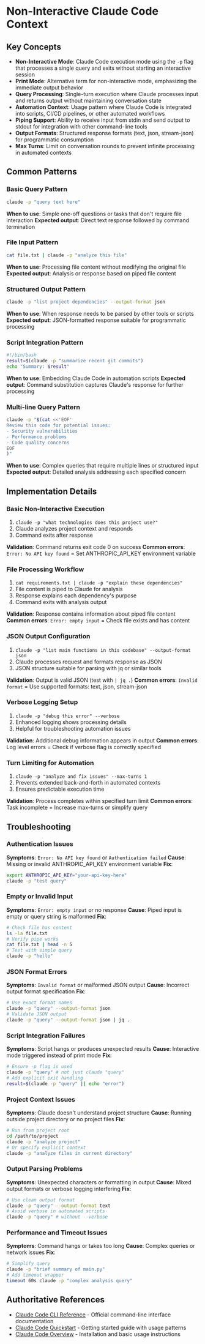 # Non-Interactive Claude Code Context

## Key Concepts

- **Non-Interactive Mode**: Claude Code execution mode using the `-p` flag that processes a single query and exits without starting an interactive session
- **Print Mode**: Alternative term for non-interactive mode, emphasizing the immediate output behavior
- **Query Processing**: Single-turn execution where Claude processes input and returns output without maintaining conversation state
- **Automation Context**: Usage pattern where Claude Code is integrated into scripts, CI/CD pipelines, or other automated workflows
- **Piping Support**: Ability to receive input from stdin and send output to stdout for integration with other command-line tools
- **Output Formats**: Structured response formats (text, json, stream-json) for programmatic consumption
- **Max Turns**: Limit on conversation rounds to prevent infinite processing in automated contexts

## Common Patterns

### Basic Query Pattern
```bash
claude -p "query text here"
```
**When to use**: Simple one-off questions or tasks that don't require file interaction
**Expected output**: Direct text response followed by command termination

### File Input Pattern
```bash
cat file.txt | claude -p "analyze this file"
```
**When to use**: Processing file content without modifying the original file
**Expected output**: Analysis or response based on piped file content

### Structured Output Pattern
```bash
claude -p "list project dependencies" --output-format json
```
**When to use**: When response needs to be parsed by other tools or scripts
**Expected output**: JSON-formatted response suitable for programmatic processing

### Script Integration Pattern
```bash
#!/bin/bash
result=$(claude -p "summarize recent git commits")
echo "Summary: $result"
```
**When to use**: Embedding Claude Code in automation scripts
**Expected output**: Command substitution captures Claude's response for further processing

### Multi-line Query Pattern
```bash
claude -p "$(cat <<'EOF'
Review this code for potential issues:
- Security vulnerabilities
- Performance problems  
- Code quality concerns
EOF
)"
```
**When to use**: Complex queries that require multiple lines or structured input
**Expected output**: Detailed analysis addressing each specified concern

## Implementation Details

### Basic Non-Interactive Execution
1. `claude -p "what technologies does this project use?"`
2. Claude analyzes project context and responds
3. Command exits after response

**Validation**: Command returns exit code 0 on success
**Common errors**: `Error: No API key found` = Set ANTHROPIC_API_KEY environment variable

### File Processing Workflow
1. `cat requirements.txt | claude -p "explain these dependencies"`
2. File content is piped to Claude for analysis
3. Response explains each dependency's purpose
4. Command exits with analysis output

**Validation**: Response contains information about piped file content
**Common errors**: `Error: empty input` = Check file exists and has content

### JSON Output Configuration
1. `claude -p "list main functions in this codebase" --output-format json`
2. Claude processes request and formats response as JSON
3. JSON structure suitable for parsing with jq or similar tools

**Validation**: Output is valid JSON (test with `| jq .`)
**Common errors**: `Invalid format` = Use supported formats: text, json, stream-json

### Verbose Logging Setup
1. `claude -p "debug this error" --verbose`
2. Enhanced logging shows processing details
3. Helpful for troubleshooting automation issues

**Validation**: Additional debug information appears in output
**Common errors**: Log level errors = Check if verbose flag is correctly specified

### Turn Limiting for Automation
1. `claude -p "analyze and fix issues" --max-turns 1`
2. Prevents extended back-and-forth in automated contexts
3. Ensures predictable execution time

**Validation**: Process completes within specified turn limit
**Common errors**: Task incomplete = Increase max-turns or simplify query

## Troubleshooting

### Authentication Issues
**Symptoms**: `Error: No API key found` or `Authentication failed`
**Cause**: Missing or invalid ANTHROPIC_API_KEY environment variable
**Fix**: 
```bash
export ANTHROPIC_API_KEY="your-api-key-here"
claude -p "test query"
```

### Empty or Invalid Input
**Symptoms**: `Error: empty input` or no response
**Cause**: Piped input is empty or query string is malformed
**Fix**: 
```bash
# Check file has content
ls -la file.txt
# Verify pipe works
cat file.txt | head -n 5
# Test with simple query
claude -p "hello"
```

### JSON Format Errors  
**Symptoms**: `Invalid format` or malformed JSON output
**Cause**: Incorrect output format specification
**Fix**:
```bash
# Use exact format names
claude -p "query" --output-format json
# Validate JSON output
claude -p "query" --output-format json | jq .
```

### Script Integration Failures
**Symptoms**: Script hangs or produces unexpected results
**Cause**: Interactive mode triggered instead of print mode
**Fix**:
```bash
# Ensure -p flag is used
claude -p "query" # not just claude "query"
# Add explicit exit handling
result=$(claude -p "query" || echo "error")
```

### Project Context Issues
**Symptoms**: Claude doesn't understand project structure
**Cause**: Running outside project directory or no project files
**Fix**:
```bash
# Run from project root
cd /path/to/project
claude -p "analyze project"
# Or specify explicit context
claude -p "analyze files in current directory"
```

### Output Parsing Problems
**Symptoms**: Unexpected characters or formatting in output
**Cause**: Mixed output formats or verbose logging interfering
**Fix**:
```bash
# Use clean output format
claude -p "query" --output-format text
# Avoid verbose in automated scripts
claude -p "query" # without --verbose
```

### Performance and Timeout Issues
**Symptoms**: Command hangs or takes too long
**Cause**: Complex queries or network issues
**Fix**:
```bash
# Simplify query
claude -p "brief summary of main.py"
# Add timeout wrapper
timeout 60s claude -p "complex analysis query"
```

## Authoritative References

- [Claude Code CLI Reference](https://docs.anthropic.com/en/docs/claude-code/cli-reference) - Official command-line interface documentation
- [Claude Code Quickstart](https://docs.anthropic.com/en/docs/claude-code/quickstart) - Getting started guide with usage patterns
- [Claude Code Overview](https://docs.anthropic.com/en/docs/claude-code/overview) - Installation and basic usage instructions